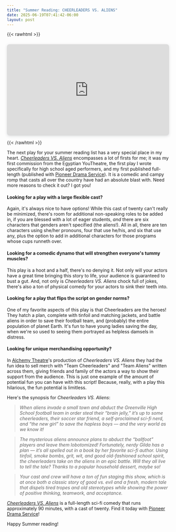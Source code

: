 ```yaml
---
title: "Summer Reading: CHEERLEADERS VS. ALIENS"
date: 2025-06-19T07:41:42-06:00
layout: post
---
```


{{< rawhtml >}}

<div style="position: relative; width: 100%; height: 0; padding-top: 56.2500%;
 padding-bottom: 0; box-shadow: 0 2px 8px 0 rgba(63,69,81,0.16); margin-top: 1.6em; margin-bottom: 0.9em; overflow: hidden;
 border-radius: 8px; will-change: transform;">
  <iframe loading="lazy" style="position: absolute; width: 100%; height: 100%; top: 0; left: 0; border: none; padding: 0;margin: 0;"
    src="https://www.canva.com/design/DAGqFLDNuDc/BiQQLHb51R0fUCjc77mGEw/view?embed" allowfullscreen="allowfullscreen" allow="fullscreen">
  </iframe>
</div>

{{< /rawhtml >}}

The next play for your summer reading list has a very special place in my heart. [*Cheerleaders VS. Aliens*](https://www.pioneerdrama.com/SearchDetail.asp?pc=CHEERLEADE&id=0) encompasses a lot of firsts for me; it was my first commission from the Egyptian YouTheatre, the first play I wrote specifically for high school aged performers, and my first published full-length (published with [Pioneer Drama Service](https://www.pioneerdrama.com/)). It is a comedic and campy romp that casts all over the country have had an absolute blast with. Need more reasons to check it out? I got you!

#### Looking for a play with a large flexible cast?  

Again, it's always nice to have options! While this cast of twenty can't really be minimized, there's room for additional non-speaking roles to be added in, if you are blessed with a lot of eager students, *and* there are six characters that genders aren't specified (the aliens!). All in all, there are ten characters using she/her pronouns, four that use he/his, and six that use any, plus the option to add in additional characters for those programs whose cups runneth over.

#### Looking for a comedic dynamo that will strengthen everyone's tummy muscles?  

This play is a hoot and a half, there's no denying it. Not only will your actors have a great time bringing this story to life, your audience is guaranteed to bust a gut. And, not only is *Cheerleaders VS. Aliens* chock full of jokes, there's also a ton of physical comedy for your actors to sink their teeth into.

#### Looking for a play that flips the script on gender norms?  

One of my favorite aspects of this play is that Cheerleaders are the heroes! They hatch a plan, complete with tinfoil and matching jackets, and battle aliens in order to save their football team, and (probably) the entire population of planet Earth. It's fun to have young ladies saving the day, when we're so used to seeing them portrayed as helpless damsels in distress.

#### Looking for unique merchandising opportunity?  

In [Alchemy Theatre](https://www.alchemytheatretroupe.org/)'s production of *Cheerleaders VS. Aliens* they had the fun idea to sell merch with "Team Cheerleaders" and "Team Aliens" written across them, giving friends and family of the actors a way to show their support from the audience. This is just one example of the amount of potential fun you can have with this script! Because, really, with a play this hilarious, the fun potential is limitless.

Here's the synopsis for *Cheerleaders VS. Aliens*:

>*When aliens invade a small town and abduct the Greenville High School football team in order steal their “brain jelly,” it’s up to some cheerleaders, their soccer star friend, a self-proclaimed sci-fi nerd, and “the new girl” to save the hapless boys — and the very world as we know it!*

>*The mysterious aliens announce plans to abduct the “ballfoot” players and leave them lobotomized!  Fortunately, nerdy Gilda has a plan — it’s all spelled out in a book by her favorite sci-fi author.  Using tinfoil, smoke bombs, grit, wit, and good old-fashioned school spirit, the cheerleaders take on the aliens in an epic battle.  Will they all live to tell the tale?  Thanks to a popular household dessert, maybe so!*

>*Your cast and crew will have a ton of fun staging this show, which is at once both a classic story of good vs. evil and a fresh, modern tale that dispels tired tropes and old stereotypes while showing the power of positive thinking, teamwork, and acceptance.*

[*Cheerleaders VS. Aliens*](https://www.pioneerdrama.com/SearchDetail.asp?pc=CHEERLEADE&id=0) is a full-length sci-fi comedy that runs approximately 90 minutes, with a cast of twenty. Find it today with [Pioneer Drama Service](https://www.pioneerdrama.com/SearchDetail.asp?pc=CHEERLEADE&id=0)!

Happy Summer reading!
